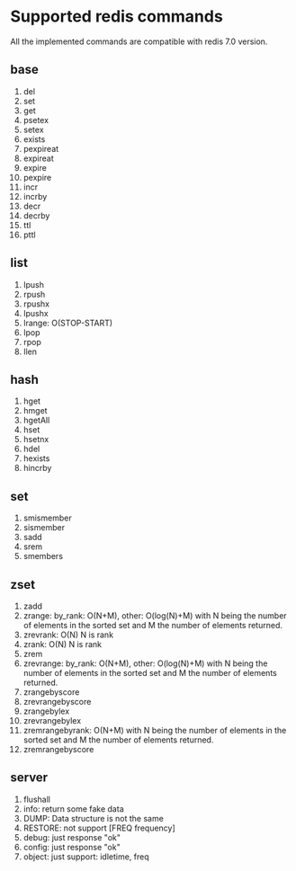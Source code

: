 # Supported redis commands

All the implemented commands are compatible with redis 7.0 version.

## base

1. del
1. set
1. get
1. psetex
1. setex
1. exists
1. pexpireat
1. expireat
1. expire
1. pexpire
1. incr
1. incrby
1. decr
1. decrby
1. ttl
1. pttl

## list

1. lpush
1. rpush
1. rpushx
1. lpushx
1. lrange: O(STOP-START)
1. lpop
1. rpop
1. llen

## hash

1. hget
1. hmget
1. hgetAll
1. hset
1. hsetnx
1. hdel
1. hexists
1. hincrby

## set

1. smismember
1. sismember
1. sadd
1. srem
1. smembers

## zset

1. zadd
1. zrange: by_rank: O(N+M), other: O(log(N)+M) with N being the number of elements in the sorted set and M the number of elements returned.
1. zrevrank: O(N) N is rank
1. zrank: O(N) N is rank
1. zrem
1. zrevrange: by_rank: O(N+M), other: O(log(N)+M) with N being the number of elements in the sorted set and M the number of elements returned.
1. zrangebyscore
1. zrevrangebyscore
1. zrangebylex
1. zrevrangebylex
1. zremrangebyrank: O(N+M) with N being the number of elements in the sorted set and M the number of elements returned.
1. zremrangebyscore

## server

1. flushall
1. info: return some fake data
1. DUMP: Data structure is not the same
1. RESTORE: not support [FREQ frequency]
1. debug: just response "ok"
1. config: just response "ok"
1. object: just support: idletime, freq
